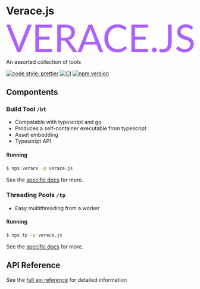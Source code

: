 # Verace.js

<img src="./images/verace.svg">

An assorted collection of tools

[![code style: prettier](https://img.shields.io/badge/code_style-prettier-ff69b4.svg?style=flat-square)](https://github.com/prettier/prettier)
[![CI](https://github.com/lspaccatrosi16/verace.js/actions/workflows/test.yml/badge.svg)](https://github.com/lspaccatrosi16/verace.js/actions/workflows/test.yml)
[![npm version](https://badge.fury.io/js/verace.js.svg)](https://badge.fury.io/js/verace.js)

## Compontents

### Build Tool `/bt`

-   Compatable with typescript and go
-   Produces a self-container executable from typescript
-   Asset embedding
-   Typescript API

#### Running

```bash
$ npx verace -p verace.js
```

See the [specific docs](BUILD_TOOL.md) for more.

### Threading Pools `/tp`

-   Easy multithreading from a worker

#### Running

```bash
$ npx tp -p verace.js
```

See the [specific docs](THREADING_POOLS.md) for more.

## API Reference

See the [full api reference](../markdown/index.md) for detailed information
